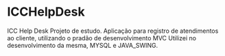 # ICCHelpDesk
ICC Help Desk
Projeto de estudo. Aplicação para registro de atendimentos ao cliente, utilizando o pradão de desenvolvimento MVC
Utilizei no desenvolvimento da mesma, MYSQL e JAVA_SWING.